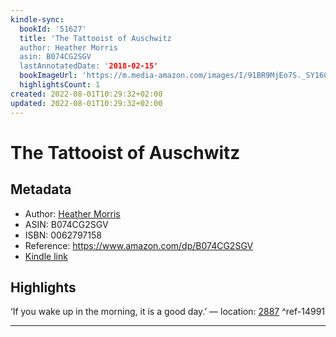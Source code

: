 ```yaml
---
kindle-sync:
  bookId: '51627'
  title: 'The Tattooist of Auschwitz
  author: Heather Morris
  asin: B074CG2SGV
  lastAnnotatedDate: '2018-02-15'
  bookImageUrl: 'https://m.media-amazon.com/images/I/91BR9MjEo7S._SY160.jpg'
  highlightsCount: 1
created: 2022-08-01T10:29:32+02:00
updated: 2022-08-01T10:29:32+02:00
---
```

# The Tattooist of Auschwitz
## Metadata
* Author: [Heather Morris](https://www.amazon.com/Heather-Morris/e/B07B9XDBVV/ref=dp_byline_cont_ebooks_1)
* ASIN: B074CG2SGV
* ISBN: 0062797158
* Reference: https://www.amazon.com/dp/B074CG2SGV
* [Kindle link](kindle://book?action=open&asin=B074CG2SGV)

## Highlights
‘If you wake up in the morning, it is a good day.’ — location: [2887](kindle://book?action=open&asin=B074CG2SGV&location=2887) ^ref-14991

---
